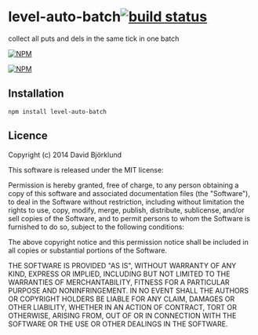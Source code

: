 # level-auto-batch[![build status](https://secure.travis-ci.org/kesla/level-auto-batch.png)](http://travis-ci.org/kesla/level-auto-batch)

collect all puts and dels in the same tick in one batch

[![NPM](https://nodei.co/npm/level-auto-batch.png?downloads&stars)](https://nodei.co/npm/level-auto-batch/)

[![NPM](https://nodei.co/npm-dl/level-auto-batch.png)](https://nodei.co/npm/level-auto-batch/)

## Installation

```
npm install level-auto-batch
```

## Licence

Copyright (c) 2014 David Björklund

This software is released under the MIT license:

Permission is hereby granted, free of charge, to any person obtaining a copy
of this software and associated documentation files (the "Software"), to deal
in the Software without restriction, including without limitation the rights
to use, copy, modify, merge, publish, distribute, sublicense, and/or sell
copies of the Software, and to permit persons to whom the Software is
furnished to do so, subject to the following conditions:

The above copyright notice and this permission notice shall be included in
all copies or substantial portions of the Software.

THE SOFTWARE IS PROVIDED "AS IS", WITHOUT WARRANTY OF ANY KIND, EXPRESS OR
IMPLIED, INCLUDING BUT NOT LIMITED TO THE WARRANTIES OF MERCHANTABILITY,
FITNESS FOR A PARTICULAR PURPOSE AND NONINFRINGEMENT. IN NO EVENT SHALL THE
AUTHORS OR COPYRIGHT HOLDERS BE LIABLE FOR ANY CLAIM, DAMAGES OR OTHER
LIABILITY, WHETHER IN AN ACTION OF CONTRACT, TORT OR OTHERWISE, ARISING FROM,
OUT OF OR IN CONNECTION WITH THE SOFTWARE OR THE USE OR OTHER DEALINGS IN
THE SOFTWARE.

